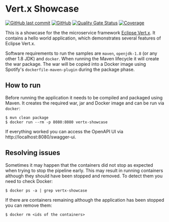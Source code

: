 # Vert.x Showcase

[![GitHub last commit](https://img.shields.io/github/last-commit/stephan-mueller/vertx-showcase)](https://github.com/stephan-mueller/vertx-showcase/commits) 
[![GitHub](https://img.shields.io/github/license/stephan-mueller/vertx-showcase)](https://github.com/stephan-mueller/vertx-showcase/blob/master/LICENSE)
[![Quality Gate Status](https://sonarcloud.io/api/project_badges/measure?project=stephan-mueller_vertx-showcase&metric=alert_status)](https://sonarcloud.io/dashboard?id=stephan-mueller_vertx-showcase)
[![Coverage](https://sonarcloud.io/api/project_badges/measure?project=stephan-mueller_vertx-showcase&metric=coverage)](https://sonarcloud.io/dashboard?id=stephan-mueller_vertx-showcase)

This is a showcase for the the microservice framework [Eclipse Vert.x](https://vertx.io). It contains a hello world application, which demonstrates several features of Eclipse Vert.x.

Software requirements to run the samples are `maven`, `openjdk-1.8` (or any other 1.8 JDK) and `docker`. When running the Maven lifecycle it will create the war package. The war will be copied into a Docker image using Spotify's `dockerfile-maven-plugin` during the package phase. 

## How to run

Before running the application it needs to be compiled and packaged using Maven. It creates the required war,
jar and Docker image and can be run via `docker`:

```shell script
$ mvn clean package
$ docker run --rm -p 8080:8080 vertx-showcase
```

If everything worked you can access the OpenAPI UI via http://localhost:8080/swagger-ui.

## Resolving issues

Sometimes it may happen that the containers did not stop as expected when trying to stop the pipeline early. This may
result in running containers although they should have been stopped and removed. To detect them you need to check
Docker:

```shell script
$ docker ps -a | grep vertx-showcase
```

If there are containers remaining although the application has been stopped you can remove them:

```shell script
$ docker rm <ids of the containers>
```